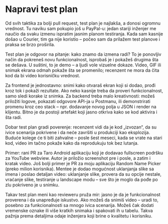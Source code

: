 # Napravi test plan

Od svih taktika za bolji pull request, test plan je najlakša, a donosi ogromnu vrednost. Tu naviku sam pokupio još u PayPal-u: jedan stariji inženjer me naučio da svaku izmenu ispratim jasnim planom testiranja. Kada sam kasnije došao u Courier, tim ga nije koristio – počeo sam da prilažem test planove i praksa se brzo proširila.

Test plan je odgovor na pitanje: kako znamo da izmena radi? To je ponovljiv način da pokreneš novu funkcionalnost, isprobaš je i pokažeš drugima šta se dešava. U suštini, to je demo – a ljudi vole vizuelne dokaze. Video, GIF ili snimak ekrana odmah pokaže šta se promenilo; recenzent ne mora da čita kod da bi video korisničku vrednost.

Za frontend je jednostavno: snimi kako otvaraš ekran koji si dodao, prođi kroz tok i pokaži rezultate. Ako neko kasnije treba da proveri funkcionalnost, samo sledi korake iz snimka. Za backend treba malo kreativnosti: možeš priložiti logove, pokazati odgovore API-ja u Postmanu, ili demonstrirati promenu kroz ceo stack – npr. dodavanje novog polja u JSON i render na klijentu. Bitno je da postoji artefakt koji jasno otkriva kako se kod aktivira i šta radi.

Dobar test plan gradi poverenje: recenzent vidi da je kod „izvozan“, da su ivice scenarija pokrivene i da neće završiti u produkciji kao eksplozija. Buduće kolege će ti biti zahvalne – posle šest meseci, kada se vrate na stari kod, video im tačno pokaže kako da reprodukuju tok bez lutanja.

Primer: rani PR za Taro Android aplikaciju koji je dodavao fullscreen podršku za YouTube webview. Autor je priložio screenshot pre i posle, a zatim i kratak video. Još bolji primer je PR za moju aplikaciju Random Name Picker (preko milion korisnika). Mentee je dodao mogućnost uklanjanja slike sa imena i poslao detaljan video: uklanjanje slike, provera da su opcije nestale, vraćanje slike, testiranje u landscape modu – sve što je moglo da pođe po zlu pokriveno je u snimku.

Takav test plan meni kao revieweru pruža mir: jasno je da je funkcionalnost proverena i da unapređuje iskustvo. Ako možeš da snimiš video – uradi to, posebno za funkcionalnosti sa mnogo ivica scenarija. Možeš čak dodati vremenske oznake ili više kratkih snimaka i spakovati ih u tabelu. Takva pažnja prema detaljima odaje inženjera koji brine o kvalitetu i korisniku.
